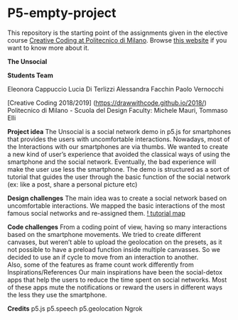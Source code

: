 # P5-empty-project
This repository is the starting point of the assignments given in the elective course [Creative Coding at Politecnico di Milano](https://www11.ceda.polimi.it/schedaincarico/schedaincarico/controller/scheda_pubblica/SchedaPublic.do?&evn_default=evento&c_classe=696598&__pj0=0&__pj1=3ed8420c42c849845b5caa3de626e8fc).
Browse [this website](https://drawwithcode.github.io/) if you want to know more about it.

**The Unsocial**

**Students Team**

Eleonora Cappuccio
Lucia Di Terlizzi
Alessandra Facchin
Paolo Vernocchi


[Creative Coding 2018/2019] (https://drawwithcode.github.io/2018/)
Politecnico di Milano - Scuola del Design
Faculty: Michele Mauri, Tommaso Elli



**Project idea**
The Unsocial is a social network demo in p5.js for smartphones that provides the users with uncomfortable interactions.
Nowadays, most of the Interactions with our smartphones are via thumbs. We wanted to create a new kind of user’s experience that avoided the classical ways of using the smartphone and the social network. Eventually, the bad experience will make the user use less the smartphone.
The demo is structured as a sort of tutorial that guides the user through the basic function of the social network (ex: like a post, share a personal picture etc)

**Design challenges**
The main idea was to create a social network based on uncomfortable interactions. We mapped the basic interactions of the most famous social networks and re-assigned them.
[! tutorial map](https://github.com/drawwithcode/2018-group-work-group-05/blob/master/addons/shema.png)



**Code challenges**
From a coding point of view, having so many interactions based on the smartphone movements.
We tried to create different canvases, but weren’t able to upload the geolocation on the presets, as it not possible to have a preload function inside multiple canvasses. So we decided to use an if cycle to move from an interaction to another.  
Also, some of the features as frame count work differently from
Inspirations/References
Our main inspirations have been the social-detox apps that help the users to reduce the time spent on social networks. Most of these apps mute the notifications or reward the users in different ways the less they use the smartphone.

**Credits**
p5.js
p5.speech
p5.geolocation
Ngrok

